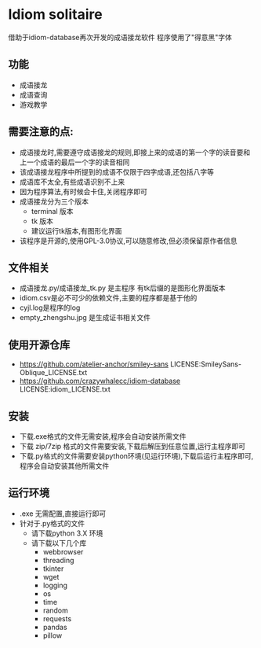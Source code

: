 # Idiom solitaire
 借助于idiom-database再次开发的成语接龙软件
 程序使用了"得意黑"字体

## 功能
- 成语接龙
- 成语查询
- 游戏教学

## 需要注意的点:
- 成语接龙时,需要遵守成语接龙的规则,即接上来的成语的第一个字的读音要和上一个成语的最后一个字的读音相同
- 该成语接龙程序中所提到的成语不仅限于四字成语,还包括八字等
- 成语库不太全,有些成语识别不上来
- 因为程序算法,有时候会卡住,关闭程序即可
- 成语接龙分为三个版本
    - terminal 版本
    - tk 版本
    - 建议运行tk版本,有图形化界面
- 该程序是开源的,使用GPL-3.0协议,可以随意修改,但必须保留原作者信息

## 文件相关
- 成语接龙.py/成语接龙_tk.py 是主程序 有tk后缀的是图形化界面版本
- idiom.csv是必不可少的依赖文件,主要的程序都是基于他的
- cyjl.log是程序的log
- empty_zhengshu.jpg 是生成证书相关文件

## 使用开源仓库
- https://github.com/atelier-anchor/smiley-sans LICENSE:SmileySans-Oblique_LICENSE.txt
- https://github.com/crazywhalecc/idiom-database  LICENSE:idiom_LICENSE.txt 

## 安装
- 下载.exe格式的文件无需安装,程序会自动安装所需文件
- 下载 zip/7zip 格式的文件需要安装,下载后解压到任意位置,运行主程序即可
- 下载.py格式的文件需要安装python环境(见运行环境),下载后运行主程序即可,程序会自动安装其他所需文件

## 运行环境
- .exe 无需配置,直接运行即可
- 针对于.py格式的文件
    - 请下载python 3.X 环境
    - 请下载以下几个库
        - webbrowser
        - threading
        - tkinter
        - wget
        - logging
        - os
        - time
        - random
        - requests
        - pandas
        - pillow

